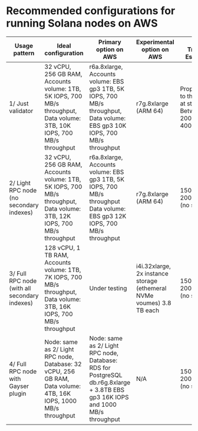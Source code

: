 # Recommended configurations for running Solana nodes on AWS

| Usage pattern  | Ideal configuration  | Primary option on AWS  | Experimental option on AWS  |  Data Transfer Estimates | Run on AWS | Comments |
|---|---|---|---|---|---|---|
| 1/ Just validator | 32 vCPU, 256 GB RAM, Accounts volume: 1TB, 5K IOPS, 700 MB/s throughput, Data volume: 3TB, 10K IOPS, 700 MB/s throughput   | r6a.8xlarge, Accounts volume: EBS gp3 1TB, 5K IOPS, 700 MB/s throughput, Data volume: EBS gp3 10K IOPS, 700 MB/s throughput | r7g.8xlarge (ARM 64)  | Proportional to the amount at stake. Between 200TB to 400TB/month  | [Click to deploy in us-east-2 (Ohio)](https://us-east-2.console.aws.amazon.com/cloudformation/home?region=us-east-2#/stacks/create/review&templateURL=none&stackName=Solana-on-AWS&InstanceType=r6a.8xlarge&Ec2AmiId=ami-0568936c8d2b91c4e&InstanceName=solana-node&DataDiscType=gp3&AccountsDiscType=gp3&SolanaVersion=1.14.17&SolanaNodeIdentitySecretARN=none&SolanaNodeType=validator) |   |
| 2/ Light RPC node (no secondary indexes) | 32 vCPU, 256 GB RAM, Accounts volume: 1TB, 5K IOPS, 700 MB/s throughput, Data volume: 3TB, 12K IOPS, 700 MB/s throughput   | r6a.8xlarge, Accounts volume: EBS gp3 1TB, 5K IOPS, 700 MB/s throughput Data volume: EBS gp3 12K IOPS, 700 MB/s throughput | r7g.8xlarge (ARM 64)  | 150-200TB/month (no staking) | [Click to deploy in us-east-2 (Ohio)](https://us-east-2.console.aws.amazon.com/cloudformation/home?region=us-east-2#/stacks/create/review&templateURL=none&stackName=Solana-on-AWS&InstanceType=r6a.8xlarge&Ec2AmiId=ami-0568936c8d2b91c4e&InstanceName=solana-node&DataDiscType=gp3&AccountsDiscType=gp3&SolanaVersion=1.14.17&SolanaNodeIdentitySecretARN=none&SolanaNodeType=lightrpc) |   |
| 3/ Full RPC node (with all secondary indexes) | 128 vCPU, 1 TB RAM, Accounts volume: 1TB, 7K IOPS, 700 MB/s throughput, Data volume: 3TB, 16K IOPS, 700 MB/s throughput    | Under testing | i4i.32xlarge, 2x instance storage (ethemeral NVMe voumes) 3.8 TB each | 150-200TB/month (no staking) | TBA | Needs more testing  |
| 4/ Full RPC node with Gayser plugin | Node: same as 2/ Light RPC node, Database: 32 vCPU, 256 GB RAM, Data volume: 4TB, 16K IOPS, 1000 MB/s throughput | Node: same as 2/ Light RPC node, Database: RDS for PostgreSQL db.r6g.8xlarge + 3.8TB EBS gp3 16K IOPS and 1000 MB/s throughput  |  N/A | 150-200TB/month (no staking) | TBA  |   |
